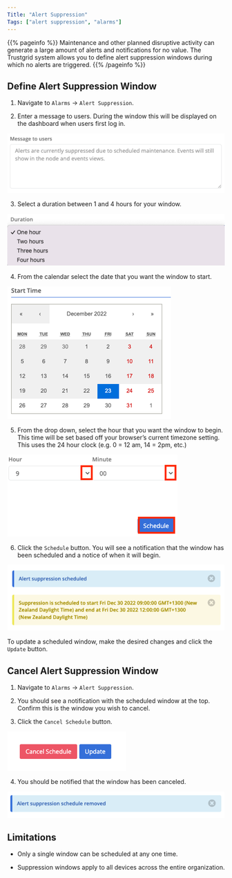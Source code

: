 ```yaml
---
Title: "Alert Suppression"
Tags: ["alert suppression", "alarms"]
---
```


{{% pageinfo %}}
Maintenance and other planned disruptive activity can generate a large amount of alerts and notifications for no value. The Trustgrid system allows you to define alert suppression windows during which no alerts are triggered.
{{% /pageinfo %}}

## Define Alert Suppression Window

1. Navigate to `Alarms` -> `Alert Suppression`.

2. Enter a message to users. During the window this will be displayed on the dashboard when users first log in.

![img](message-to-users.png)

3. Select a duration between 1 and 4 hours for your window.

![img](duration.png)

4. From the calendar select the date that you want the window to start.

![img](calendar-time.png)

5. From the drop down, select the hour that you want the window to begin. This time will be set based off your browser’s current timezone setting. This uses the 24 hour clock (e.g. 0 = 12 am, 14 = 2pm, etc.)

![img](schedule-time1.png)

6. Click the `Schedule` button. You will see a notification that the window has been scheduled and a notice of when it will begin.

![img](alert-suppression.png)

To update a scheduled window, make the desired changes and click the `Update` button.

## Cancel Alert Suppression Window

1. Navigate to `Alarms` -> `Alert Suppression`.

2. You should see a notification with the scheduled window at the top. Confirm this is the window you wish to cancel.

3. Click the `Cancel Schedule` button.

![img](cancel.png)

4. You should be notified that the window has been canceled.

![img](removal.png)

## Limitations

- Only a single window can be scheduled at any one time.

- Suppression windows apply to all devices across the entire organization.
